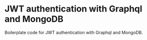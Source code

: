 # JWT authentication with Graphql and MongoDB
Boilerplate code for JWT authentication with Graphql and MongoDB. 

